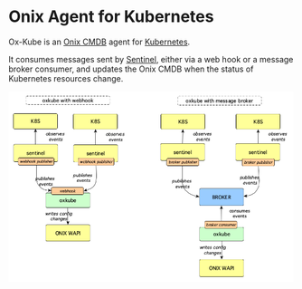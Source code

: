 # Onix Agent for Kubernetes

Ox-Kube is an [Onix CMDB](http://onix.gatblau.org) agent for [Kubernetes](http://kubernetes.io).
 
 It consumes messages sent by [Sentinel](http://sentinel.gatblau.org), 
 either via a web hook or a message broker consumer, and updates the Onix CMDB when the status of Kubernetes resources change.
 
 ![OxKube](pics/ox_kube.png)